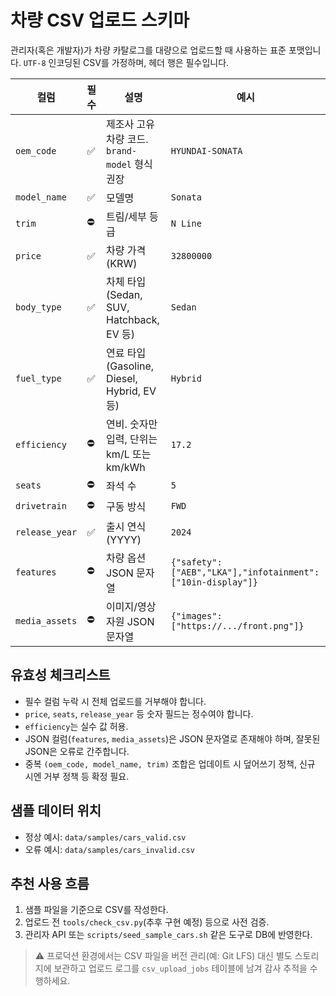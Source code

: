 # 차량 CSV 업로드 스키마

관리자(혹은 개발자)가 차량 카탈로그를 대량으로 업로드할 때 사용하는 표준 포맷입니다. `UTF-8` 인코딩된 CSV를 가정하며, 헤더 행은 필수입니다.

| 컬럼 | 필수 | 설명 | 예시 |
|------|------|------|------|
| `oem_code` | ✅ | 제조사 고유 차량 코드. `brand-model` 형식 권장 | `HYUNDAI-SONATA` |
| `model_name` | ✅ | 모델명 | `Sonata` |
| `trim` | ⛔️ | 트림/세부 등급 | `N Line` |
| `price` | ✅ | 차량 가격 (KRW) | `32800000` |
| `body_type` | ✅ | 차체 타입 (Sedan, SUV, Hatchback, EV 등) | `Sedan` |
| `fuel_type` | ✅ | 연료 타입 (Gasoline, Diesel, Hybrid, EV 등) | `Hybrid` |
| `efficiency` | ⛔️ | 연비. 숫자만 입력, 단위는 km/L 또는 km/kWh | `17.2` |
| `seats` | ⛔️ | 좌석 수 | `5` |
| `drivetrain` | ⛔️ | 구동 방식 | `FWD` |
| `release_year` | ✅ | 출시 연식 (YYYY) | `2024` |
| `features` | ⛔️ | 차량 옵션 JSON 문자열 | `{"safety":["AEB","LKA"],"infotainment":["10in-display"]}` |
| `media_assets` | ⛔️ | 이미지/영상 자원 JSON 문자열 | `{"images":["https://.../front.png"]}` |

## 유효성 체크리스트
- 필수 컬럼 누락 시 전체 업로드를 거부해야 합니다.
- `price`, `seats`, `release_year` 등 숫자 필드는 정수여야 합니다.
- `efficiency`는 실수 값 허용.
- JSON 컬럼(`features`, `media_assets`)은 JSON 문자열로 존재해야 하며, 잘못된 JSON은 오류로 간주합니다.
- 중복 `(oem_code, model_name, trim)` 조합은 업데이트 시 덮어쓰기 정책, 신규 시엔 거부 정책 등 확정 필요.

## 샘플 데이터 위치
- 정상 예시: `data/samples/cars_valid.csv`
- 오류 예시: `data/samples/cars_invalid.csv`

## 추천 사용 흐름
1. 샘플 파일을 기준으로 CSV를 작성한다.
2. 업로드 전 `tools/check_csv.py`(추후 구현 예정) 등으로 사전 검증.
3. 관리자 API 또는 `scripts/seed_sample_cars.sh` 같은 도구로 DB에 반영한다.

> ⚠️ 프로덕션 환경에서는 CSV 파일을 버전 관리(예: Git LFS) 대신 별도 스토리지에 보관하고 업로드 로그를 `csv_upload_jobs` 테이블에 남겨 감사 추적을 수행하세요.
